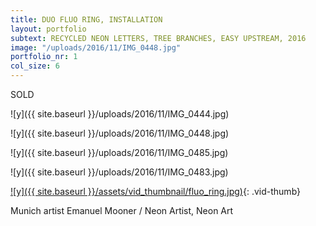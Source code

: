```yaml
---
title: DUO FLUO RING, INSTALLATION
layout: portfolio
subtext: RECYCLED NEON LETTERS, TREE BRANCHES, EASY UPSTREAM, 2016
image: "/uploads/2016/11/IMG_0448.jpg"
portfolio_nr: 1
col_size: 6
---
```

SOLD

![y]({{ site.baseurl }}/uploads/2016/11/IMG_0444.jpg)

![y]({{ site.baseurl }}/uploads/2016/11/IMG_0448.jpg)

![y]({{ site.baseurl }}/uploads/2016/11/IMG_0485.jpg)

![y]({{ site.baseurl }}/uploads/2016/11/IMG_0483.jpg)

[![y]({{ site.baseurl }}/assets/vid_thumbnail/fluo_ring.jpg)](https://www.youtube.com/watch?v=NNimt3IkR_A){: .vid-thumb}


Munich artist Emanuel Mooner / Neon Artist, Neon Art